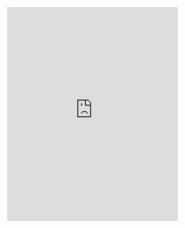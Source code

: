 <iframe 
src="https://gzinetechnologyllc.sharefile.com/remoteupload/99522d6d-d035-48d7-99fb-76d4fba57487" 
frameborder="0" width="400px" height="500px" scrolling="auto" 
id="sfRemoteUploadFrame"></iframe>
